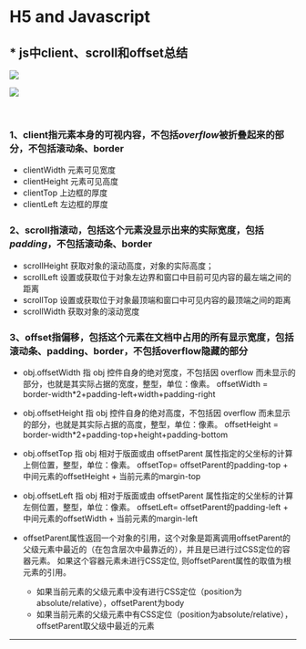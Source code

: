 # H5 and Javascript

## * js中client、scroll和offset总结


![](https://image-static.segmentfault.com/214/641/2146414912-5b6d4c076072b_articlex)

![](https://image-static.segmentfault.com/400/568/4005681970-5b6d4bf18ddef_articlex)

<br>

### 1、client指元素本身的可视内容，不包括*overflow*被折叠起来的部分，不包括滚动条、border
* clientWidth 元素可见宽度
* clientHeight 元素可见高度
* clientTop 上边框的厚度
* clientLeft 左边框的厚度

### 2、scroll指滚动，包括这个元素没显示出来的实际宽度，包括*padding*，不包括滚动条、border
- scrollHeight 获取对象的滚动高度，对象的实际高度；
- scrollLeft 设置或获取位于对象左边界和窗口中目前可见内容的最左端之间的距离
- scrollTop 设置或获取位于对象最顶端和窗口中可见内容的最顶端之间的距离
- scrollWidth 获取对象的滚动宽度

### 3、offset指偏移，包括这个元素在文档中占用的所有显示宽度，包括滚动条、padding、border，不包括overflow隐藏的部分
- obj.offsetWidth 指 obj 控件自身的绝对宽度，不包括因 overflow 而未显示的部分，也就是其实际占据的宽度，整型，单位：像素。
offsetWidth = border-width*2+padding-left+width+padding-right
- obj.offsetHeight 指 obj 控件自身的绝对高度，不包括因 overflow 而未显示的部分，也就是其实际占据的高度，整型，单位：像素。
offsetHeight = border-width*2+padding-top+height+padding-bottom
- obj.offsetTop 指 obj 相对于版面或由 offsetParent 属性指定的父坐标的计算上侧位置，整型，单位：像素。
offsetTop= offsetParent的padding-top + 中间元素的offsetHeight + 当前元素的margin-top
- obj.offsetLeft 指 obj 相对于版面或由 offsetParent 属性指定的父坐标的计算左侧位置，整型，单位：像素。
offsetLeft= offsetParent的padding-left + 中间元素的offsetWidth + 当前元素的margin-left
- offsetParent属性返回一个对象的引用，这个对象是距离调用offsetParent的父级元素中最近的（在包含层次中最靠近的），并且是已进行过CSS定位的容器元素。 如果这个容器元素未进行CSS定位, 则offsetParent属性的取值为根元素的引用。
   
   * 如果当前元素的父级元素中没有进行CSS定位（position为absolute/relative），offsetParent为body
   * 如果当前元素的父级元素中有CSS定位（position为absolute/relative），offsetParent取父级中最近的元素
   
----
